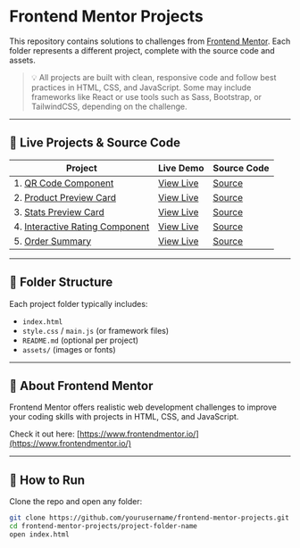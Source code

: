# Frontend Mentor Projects

This repository contains solutions to challenges from [Frontend Mentor](https://www.frontendmentor.io/). 
Each folder represents a different project, complete with the source code and assets.

> 💡 All projects are built with clean, responsive code and follow best practices in HTML, CSS, and JavaScript. Some may include frameworks like React or use tools such as Sass, Bootstrap, or TailwindCSS, depending on the challenge.

---

## 🚀 Live Projects & Source Code

| Project | Live Demo | Source Code |
|--------|-----------|-------------|
| 1. [QR Code Component](./qr-code-component) | [View Live](https://yourusername.github.io/frontend-mentor-projects/qr-code-component) | [Source](./qr-code-component/index.html) |
| 2. [Product Preview Card](./product-preview-card) | [View Live](https://yourusername.github.io/frontend-mentor-projects/product-preview-card) | [Source](./product-preview-card) |
| 3. [Stats Preview Card](./stats-preview-card) | [View Live](https://yourusername.github.io/frontend-mentor-projects/stats-preview-card) | [Source](./stats-preview-card) |
| 4. [Interactive Rating Component](./interactive-rating-component) | [View Live](https://yourusername.github.io/frontend-mentor-projects/interactive-rating-component) | [Source](./interactive-rating-component) |
| 5. [Order Summary](./order-summary) | [View Live](https://yourusername.github.io/frontend-mentor-projects/order-summary) | [Source](./order-summary) |

---

## 📁 Folder Structure

Each project folder typically includes:

- `index.html`
- `style.css` / `main.js` (or framework files)
- `README.md` (optional per project)
- `assets/` (images or fonts)

---

## 🧠 About Frontend Mentor

Frontend Mentor offers realistic web development challenges to improve your coding skills with projects in HTML, CSS, and JavaScript.

Check it out here: [https://www.frontendmentor.io/](https://www.frontendmentor.io/)

---

## 📌 How to Run

Clone the repo and open any folder:

```bash
git clone https://github.com/yourusername/frontend-mentor-projects.git
cd frontend-mentor-projects/project-folder-name
open index.html
